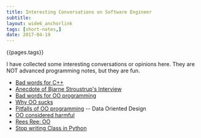 ```yaml
---
title: Interesting Conversations on Software Engineer
subtitle:
layout: wide6_anchorlink
tags: [short-notes,]
date: 2017-04-19
---
```


{{pages.tags}}

I have collected some interesting conversations or opinions here. They are NOT advanced programming notes, but they are fun. 

- [Bad words for C++](http://harmful.cat-v.org/software/c++/)
- [Anecdote of Bjarne Stroustrup's Interview](http://harmful.cat-v.org/software/c++/I_did_it_for_you_all)
- [Bad words for OO programming](http://harmful.cat-v.org/software/OO_programming/)
- [Why OO sucks](http://harmful.cat-v.org/software/OO_programming/why_oo_sucks)
- [Pitfalls of OO programming](http://harmful.cat-v.org/software/OO_programming/_pdf/Pitfalls_of_Object_Oriented_Programming_GCAP_09.pdf) -- Data Oriented Design
- [OO considered harmful](http://www.iwriteiam.nl/AoP_OOCH.html)
- [Rees Ree: OO](http://www.paulgraham.com/reesoo.html)
- [Stop writing Class in Python](http://pyvideo.org/pycon-us-2012/stop-writing-classes.html)
